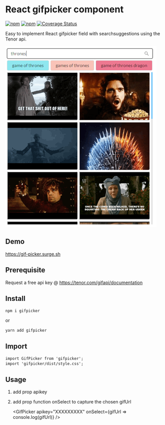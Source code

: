 # React gifpicker component

[![npm](https://img.shields.io/static/v1?label=npm&message=v1.1.0&color=informational)](https://www.npmjs.com/package/gifpicker)
[![npm](https://img.shields.io/static/v1?label=minified%20size&message=80,08%20kB&color=success)](https://www.npmjs.com/package/gifpicker)
[![Coverage Status](https://coveralls.io/repos/github/verhulstd/gifpicker/badge.svg?branch=master)](https://coveralls.io/github/verhulstd/gifpicker?branch=master)

Easy to implement React gifpicker field with searchsuggestions using the Tenor api.

![alt text](https://raw.githubusercontent.com/verhulstd/gifpicker/npm-library/shot.png "Component screenshot")

## Demo

https://gif-picker.surge.sh

## Prerequisite

Request a free api key @ https://tenor.com/gifapi/documentation

## Install

    npm i gifpicker

or

    yarn add gifpicker

## Import

    import GifPicker from 'gifpicker';
    import 'gifpicker/dist/style.css';

## Usage

1.  add prop apikey
2.  add prop function onSelect to capture the chosen gifUrl

    <GifPicker apikey="XXXXXXXXX" onSelect={gifUrl => console.log(gifUrl)} />
